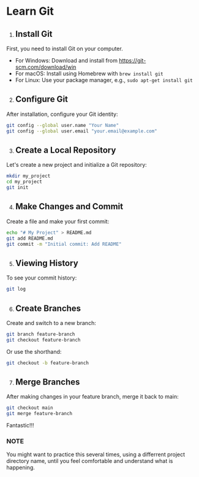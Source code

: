 # Learn Git

1. ## Install Git

First, you need to install Git on your computer.

- For Windows: Download and install from
https://git-scm.com/download/win
- For macOS: Install using Homebrew with `brew install git`
- For Linux: Use your package manager, e.g., `sudo apt-get install git`

2. ## Configure Git

After installation, configure your Git identity:

```bash
git config --global user.name "Your Name"
git config --global user.email "your.email@example.com"
```

3. ## Create a Local Repository

Let's create a new project and initialize a Git repository:

```bash
mkdir my_project
cd my_project
git init
```

4. ## Make Changes and Commit

Create a file and make your first commit:

```bash
echo "# My Project" > README.md
git add README.md
git commit -m "Initial commit: Add README"
```

5. ## Viewing History

To see your commit history:

```bash
git log
```

6. ## Create Branches

Create and switch to a new branch:

```bash
git branch feature-branch
git checkout feature-branch
```

Or use the shorthand:

```bash
git checkout -b feature-branch
```

7. ## Merge Branches

After making changes in your feature branch, merge it back to main:

```bash
git checkout main
git merge feature-branch
```


Fantastic!!!

### NOTE
You might want to practice this several times, using a differrent project directory name, until you feel comfortable and understand what is happening.
